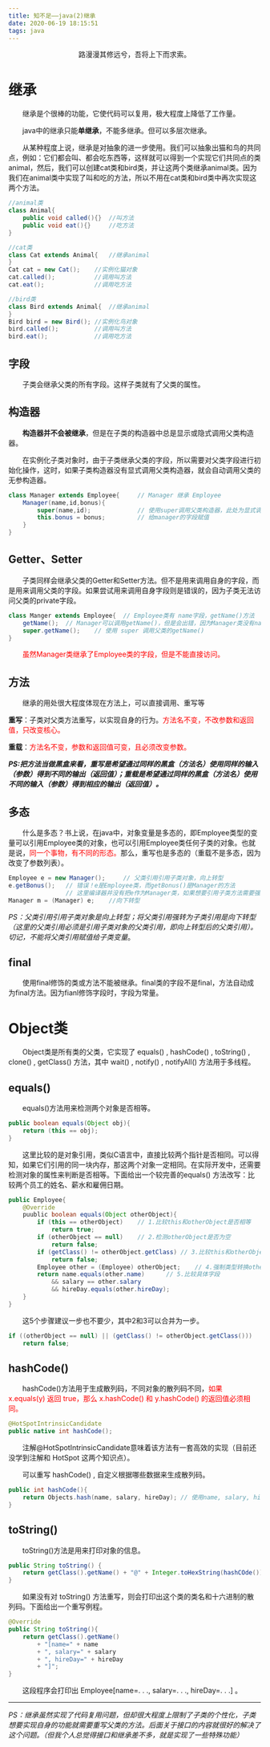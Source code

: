```yaml
---
title: 知不足——java(2)继承
date: 2020-06-19 18:15:51
tags: java
---
```


<center>路漫漫其修远兮，吾将上下而求索。</center>

<!-- more -->

# 继承

&emsp;&emsp;继承是个很棒的功能，它使代码可以复用，极大程度上降低了工作量。

&emsp;&emsp;java中的继承只能**单继承**，不能多继承。但可以多层次继承。

&emsp;&emsp;从某种程度上说，继承是对抽象的进一步使用。我们可以抽象出猫和鸟的共同点，例如：它们都会叫、都会吃东西等，这样就可以得到一个实现它们共同点的类animal，然后，我们可以创建cat类和bird类，并让这两个类继承animal类。因为我们在animal类中实现了叫和吃的方法，所以不用在cat类和bird类中再次实现这两个方法。

```java
//animal类
class Animal{
	public void called(){}	//叫方法
	public void eat(){}		//吃方法
}
```

```java
//cat类
class Cat extends Animal{	//继承animal
}
Cat cat = new Cat();	//实例化猫对象
cat.called();			//调用叫方法
cat.eat();				//调用吃方法
```

```java
//bird类
class Bird extends Animal{	//继承animal
}
Bird bird = new Bird();	//实例化鸟对象
bird.called();			//调用叫方法
bird.eat();				//调用吃方法
```

## 字段

&emsp;&emsp;子类会继承父类的所有字段。这样子类就有了父类的属性。

## 构造器

&emsp;&emsp;**构造器并不会被继承**，但是在子类的构造器中总是显示或隐式调用父类构造器。

&emsp;&emsp;在实例化子类对象时，由于子类继承父类的字段，所以需要对父类字段进行初始化操作，这时，如果子类构造器没有显式调用父类构造器，就会自动调用父类的无参构造器。

```java
class Manager extends Employee{		// Manager 继承 Employee
	Manager(name,id,bonus){
		super(name,id);				// 使用super调用父类构造器，此处为显式调用
		this.bonus = bonus;			// 给manager的字段赋值
	}
}
```

## Getter、Setter

&emsp;&emsp;子类同样会继承父类的Getter和Setter方法。但不是用来调用自身的字段，而是用来调用父类的字段。如果尝试用来调用自身字段则是错误的，因为子类无法访问父类的private字段。

```java
class Manger extends Employee{	// Employee类有 name字段，getName()方法
	getName();	// Manager可以调用getName()，但是会出错，因为Manager类没有name字段
    super.getName();	// 使用 super 调用父类的getName()
}
```

&emsp;&emsp;<font color = red>虽然Manager类继承了Employee类的字段，但是不能直接访问。</font>

## 方法

&emsp;&emsp;继承的用处很大程度体现在方法上，可以直接调用、重写等

**重写**：子类对父类方法重写，以实现自身的行为。<font color = red>方法名不变，不改参数和返回值，只改变核心。</font>

**重载**：<font color = red>方法名不变，参数和返回值可变，且必须改变参数。</font>

***PS:把方法当做黑盒来看，重写是希望通过同样的黑盒（方法名）使用同样的输入（参数）得到不同的输出（返回值）；重载是希望通过同样的黑盒（方法名）使用不同的输入（参数）得到相应的输出（返回值）。***

## 多态

&emsp;&emsp;什么是多态？书上说，在java中，对象变量是多态的，即Employee类型的变量可以引用Employee类的对象，也可以引用Employee类任何子类的对象。也就是说，<font color = red>同一个事物，有不同的形态。</font>那么，重写也是多态的（重载不是多态，因为改变了参数列表）。

```java
Employee e = new Manager();		// 父类引用引用子类对象，向上转型
e.getBonus();	// 错误！e是Employee类，而getBonus()是Manager的方法
				// 这里编译器并没有把e作为Manager类，如果想要引用子类方法需要强制类型转换
Manager m = (Manager) e;	//向下转型
```

*PS：父类引用引用子类对象是向上转型；将父类引用强转为子类引用是向下转型（这里的父类引用必须是引用子类对象的父类引用，即向上转型后的父类引用）。切记，不能将父类引用赋值给子类变量*。

## final

&emsp;&emsp;使用final修饰的类或方法不能被继承。final类的字段不是final，方法自动成为final方法。因为fianl修饰字段时，字段为常量。

# Object类

&emsp;&emsp;Object类是所有类的父类，它实现了 equals() , hashCode() , toString() , clone() , getClass() 方法，其中 wait() , notify() , notifyAll() 方法用于多线程。

## equals()

&emsp;&emsp;equals()方法用来检测两个对象是否相等。

```java
public boolean equals(Object obj){
    return (this == obj);
}
```

&emsp;&emsp;这里比较的是对象引用，类似C语言中，直接比较两个指针是否相同。可以得知，如果它们引用的同一块内存，那这两个对象一定相同。在实际开发中，还需要检测对象的属性来判断是否相等。下面给出一个较完善的equals() 方法改写：比较两个员工的姓名、薪水和雇佣日期。

```java
public Employee{
    @Override
    puublic boolean equals(Object otherObject){
        if (this == otherObject)	// 1.比较this和otherObject是否相等
            return true;
        if (otherObject == null)	// 2.检测otherObject是否为空
            return false;
        if (getClass() != otherObject.getClass)	// 3.比较this和otherObject的类是否一样
            return false;
        Employee other = (Employee) otherObject;	// 4.强制类型转换otherObject
        return name.equals(other.name)		// 5.比较具体字段
            && salary == other.salary
            && hireDay.equals(other.hireDay);
    }
}
```

&emsp;&emsp;这5个步骤建议一步也不要少，其中2和3可以合并为一步。

```java
if ((otherObject == null) || (getClass() != otherObject.getClass())) 
    return false;
```

## hashCode()

&emsp;&emsp;hashCode()方法用于生成散列码，不同对象的散列码不同，<font color = red>如果 x.equals(y) 返回 true，那么 x.hashCode() 和 y.hashCode() 的返回值必须相同。</font>

```java
@HotSpotIntrinsicCandidate
public native int hashCode();
```

&emsp;&emsp;注解@HotSpotIntrinsicCandidate意味着该方法有一套高效的实现（目前还没学到注解和 HotSpot 这两个知识点）。

&emsp;&emsp;可以重写 hashCode() , 自定义根据哪些数据来生成散列码。

```java
public int hashCode(){
    return Objects.hash(name, salary, hireDay);	// 使用name, salary, hireDay生成散列码
}
```

## toString()

&emsp;&emsp;toString()方法是用来打印对象的信息。

```java
public String toString() {
    return getClass().getName() + "@" + Integer.toHexString(hashCOde());
}
```

&emsp;&emsp;如果没有对 toString() 方法重写，则会打印出这个类的类名和十六进制的散列码。下面给出一个重写例程。

``` java
@Override
public String toString(){
    return getClass().getName()
        + "[name=" + name
        + ", salary=" + salary
        + ", hireDay=" + hireDay
        + "]";
}
```

&emsp;&emsp;这段程序会打印出 Employee[name=. . ., salary=. . ., hireDay=. . .] 。

------

*PS：继承虽然实现了代码复用问题，但却很大程度上限制了子类的个性化，子类想要实现自身的功能就需要重写父类的方法。后面关于接口的内容就很好的解决了这个问题。（但我个人总觉得接口和继承差不多，就是实现了一些特殊功能）*